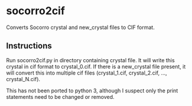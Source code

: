# socorro2cif
Converts Socorro crystal and new_crystal files to CIF format.

## Instructions
Run socorro2cif.py in directory containing crystal file. It will write this crystal in cif format to crystal_0.cif. If there is a new_crystal file present, it will convert this into multiple cif files (crystal_1.cif, crystal_2.cif, ..., crystal_N.cif).

This has not been ported to python 3, although I suspect only the print statements need to be changed or removed.

